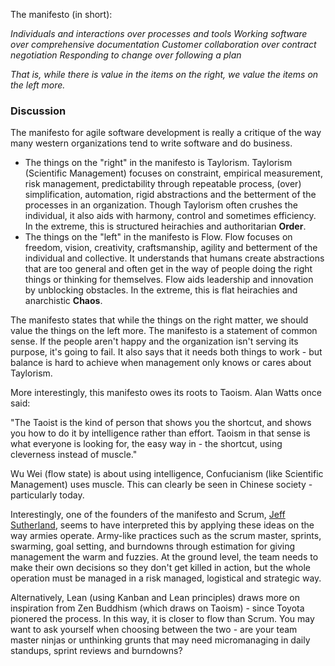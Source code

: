 The manifesto (in short):

*Individuals and interactions over processes and tools*
*Working software over comprehensive documentation*
*Customer collaboration over contract negotiation*
*Responding to change over following a plan*

*That is, while there is value in the items on*
*the right, we value the items on the left more.*

### Discussion

The manifesto for agile software development is really a critique of the way many western organizations tend to write software and do business.

- The things on the "right" in the manifesto is Taylorism. Taylorism (Scientific Management) focuses on constraint, empirical measurement, risk management, predictability through repeatable process, (over) simplification, automation, rigid abstractions and the betterment of the processes in an organization. Though Taylorism often crushes the individual, it also aids with harmony, control and sometimes efficiency. In the extreme, this is structured heirachies and authoritarian **Order**.
- The things on the "left" in the manifesto is Flow. Flow focuses on freedom, vision, creativity, craftsmanship, agility and betterment of the individual and collective. It understands that humans create abstractions that are too general and often get in the way of people doing the right things or thinking for themselves. Flow aids leadership and innovation by unblocking obstacles. In the extreme, this is flat heirachies and anarchistic **Chaos**.

The manifesto states that while the things on the right matter, we should value the things on the left more. The manifesto is a statement of common sense. If the people aren't happy and the organization isn't serving its purpose, it's going to fail. It also says that it needs both things to work - but balance is hard to achieve when management only knows or cares about Taylorism.

More interestingly, this manifesto owes its roots to Taoism. Alan Watts once said:

"The Taoist is the kind of person that shows you the shortcut, and shows you how to do it by intelligence rather than effort. Taoism in that sense is what everyone is looking for, the easy way in - the shortcut, using cleverness instead of muscle."

Wu Wei (flow state) is about using intelligence, Confucianism (like Scientific Management) uses muscle. This can clearly be seen in Chinese society - particularly today.

Interestingly, one of the founders of the manifesto and Scrum, [Jeff Sutherland](https://en.wikipedia.org/wiki/Jeff_Sutherland#Military_career), seems to have interpreted this by applying these ideas on the way armies operate. Army-like practices such as the scrum master, sprints, swarming, goal setting, and burndowns through estimation for giving management the warm and fuzzies. At the ground level, the team needs to make their own decisions so they don't get killed in action, but the whole operation must be managed in a risk managed, logistical and strategic way.

Alternatively, Lean (using Kanban and Lean principles) draws more on inspiration from Zen Buddhism (which draws on Taoism) - since Toyota pionered the process. In this way, it is closer to flow than Scrum. You may want to ask yourself when choosing between the two - are your team master ninjas or unthinking grunts that may need micromanaging in daily standups, sprint reviews and burndowns?